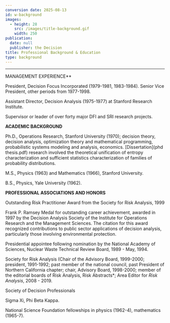 ```yaml
---
conversion date: 2025-08-13
id: w-background
images:
  - height: 28
    src: /images/title-background.gif
    width: 250
publication:
  date: null
  publisher: the Decision
title: Professional Background & Education
type: background
---
```


***

MANAGEMENT EXPERIENCE**

President, Decision Focus Incorporated (1979-1981, 1983-1984). Senior Vice President, other periods from 1977-1998.

Assistant Director, Decision Analysis (1975-1977) at Stanford Research Institute.

Supervisor or leader of over forty major DFI and SRI research projects.

**ACADEMIC BACKGROUND**

 Ph.D., Operations Research, Stanford University (1970); decision theory, decision analysis, optimization theory and mathematical programming, probabilistic systems modeling and analysis, economics. [Dissertation](phd thesis.pdf) research involved the theoretical unification of entropy characterization and sufficient statistics characterization of families of probability distributions.

M.S., Physics (1963) and Mathematics (1966), Stanford University.

B.S., Physics, Yale University (1962).

**PROFESSIONAL ASSOCIATIONS AND HONORS**

Outstanding Risk Practitioner Award from the Society for Risk Analysis, 1999

Frank P. Ramsey Medal for outstanding career achievement, awarded in 1997 by the Decision Analysis Society of the Institute for Operations Research and the Management Sciences. The citation for this award recognized contributions to public sector applications of decision analysis, particularly those involving environmental protection.

Presidential appointee following nomination by the National Academy of Sciences, Nuclear Waste Technical Review Board, 1989 - May, 1994.

Society for Risk Analysis (Chair of the Advisory Board, 1999-2000; president, 1991-1992; past member of the national council, past President of Northern California chapter; chair, Advisory Board, 1998-2000; member of the editorial boards of Risk Analysis, Risk Abstracts*; Area Editor for *Risk Analysis*, 2008 - 2019.

Society of Decision Professionals

Sigma Xi, Phi Beta Kappa.

National Science Foundation fellowships in physics (1962-4), mathematics (1965-7).

 

